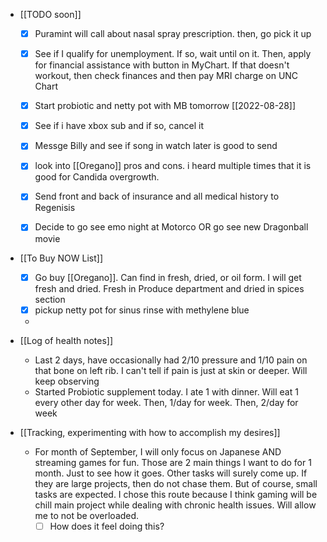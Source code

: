   * [[TODO soon]]
    * [x] Puramint will call about nasal spray prescription. then, go pick it up

    * [x] See if I qualify for unemployment. If so, wait until on it. Then, apply for financial assistance with button in MyChart. If that doesn't workout, then check finances and then pay MRI charge on UNC Chart
    * [x] Start probiotic and netty pot with MB tomorrow [[2022-08-28]]
    * [x] See if i have xbox sub and if so, cancel it
    * [x] Messge Billy and see if song in watch later is good to send
    * [x] look into [[Oregano]] pros and cons. i heard multiple times that it is good for Candida overgrowth. 
    * [x] Send front and back of insurance and all medical history to Regenisis
    * [x] Decide to go see emo night at Motorco OR go see new Dragonball movie

  * [[To Buy NOW List]]
    * [x] Go buy [[Oregano]]. Can find in fresh, dried, or oil form. I will get fresh and dried. Fresh in Produce department and dried in spices section
    * [x] pickup netty pot for sinus rinse with methylene blue
    *  

  * [[Log of health notes]]
    * Last 2 days, have occasionally had 2/10 pressure and 1/10 pain on that bone on left rib. I can't tell if pain is just at skin or deeper. Will keep observing
    * Started Probiotic supplement today. I ate 1 with dinner. Will eat 1 every other day for week. Then, 1/day for week. Then, 2/day for week
  * [[Tracking, experimenting with how to accomplish my desires]]
    * For month of September, I will only focus on Japanese AND streaming games for fun. Those are 2 main things I want to do for 1 month. Just to see how it goes. Other tasks will surely come up. If they are large projects, then do not chase them. But of course, small tasks are expected. I chose this route because I think gaming will be chill main project while dealing with chronic health issues. Will allow me to not be overloaded.
      * [ ] How does it feel doing this?